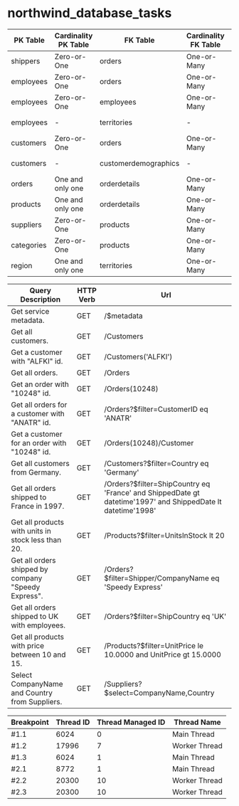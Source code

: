 # northwind_database_tasks

| PK Table      | Cardinality PK Table | FK Table             | Cardinality FK Table | Relationship |
| ------------- | -------------------- | -------------------- | -------------------- | ------------ |
| shippers      | Zero-or-One          | orders               |  One-or-Many         | One-to-Many  |
| employees     | Zero-or-One          | orders               |  One-or-Many         | One-to-Many  |
| employees     | Zero-or-One          | employees            |  One-or-Many         | One-to-Many  |
| employees     | -                    | territories          | -                    | Many-to-Many |
| customers     | Zero-or-One          | orders               |  One-or-Many         | One-to-Many  |
| customers     | -                    | customerdemographics | -                    | Many-to-Many |
| orders        | One and only one     | orderdetails         |  One-or-Many         | One-to-Many  |
| products      | One and only one     | orderdetails         |  One-or-Many         | One-to-Many  |
| suppliers     | Zero-or-One          | products             |  One-or-Many         | One-to-Many  |
| categories    | Zero-or-One          | products             |  One-or-Many         | One-to-Many  |
| region        | One and only one     | territories          |  One-or-Many         | One-to-Many  |



| Query Description                                                 | HTTP Verb | Url                        					 										|
| ----------------------------------------------------------------- | --------- | --------------------------------------------------------|
| Get service metadata.                                             | GET       | /$metadata                 				   										|
| Get all customers.                                                | GET       | /Customers                  			   										|
| Get a customer with "ALFKI" id.                                   | GET       | /Customers('ALFKI')            			 										|
| Get all orders.                                                   | GET       | /Orders             								 										|
| Get an order with "10248" id.                                     | GET       | /Orders(10248)                			 										|
| Get all orders for a customer with "ANATR" id.                    | GET       | /Orders?$filter=CustomerID eq 'ANATR'										|
| Get a customer for an order with "10248" id.                      | GET       | /Orders(10248)/Customer    					 										|
| Get all customers from Germany.                                   | GET       | /Customers?$filter=Country eq 'Germany'	                |
| Get all orders shipped to France in 1997.                         | GET       | /Orders?$filter=ShipCountry eq 'France' and ShippedDate gt datetime'1997' and ShippedDate lt 																																												datetime'1998'                                      |
| Get all products with units in stock less than 20.                | GET       | /Products?$filter=UnitsInStock lt 20                    |
| Get all orders shipped by company "Speedy Express".               | GET       | /Orders?$filter=Shipper/CompanyName eq 'Speedy Express' |
| Get all orders shipped to UK with employees.                      | GET       | /Orders?$filter=ShipCountry eq 'UK'                     |
| Get all products with price between 10 and 15.                    | GET       | /Products?$filter=UnitPrice le 10.0000 and UnitPrice gt 15.0000  |
| Select CompanyName and Country from Suppliers.                    | GET       | /Suppliers?$select=CompanyName,Country                  |


| Breakpoint | Thread ID   | Thread Managed ID | Thread Name   |
| ---------- | ----------- | ----------------- | --------------|
| #1.1       |  6024       |  0                | Main Thread   |
| #1.2       |  17996      |  7                | Worker Thread |
| #1.3       |  6024       |  1                | Main Thread   |
| #2.1       |  8772       |  1                | Main Thread   |
| #2.2       |  20300      |  10               | Worker Thread |
| #2.3       |  20300      |  10               | Worker Thread |

